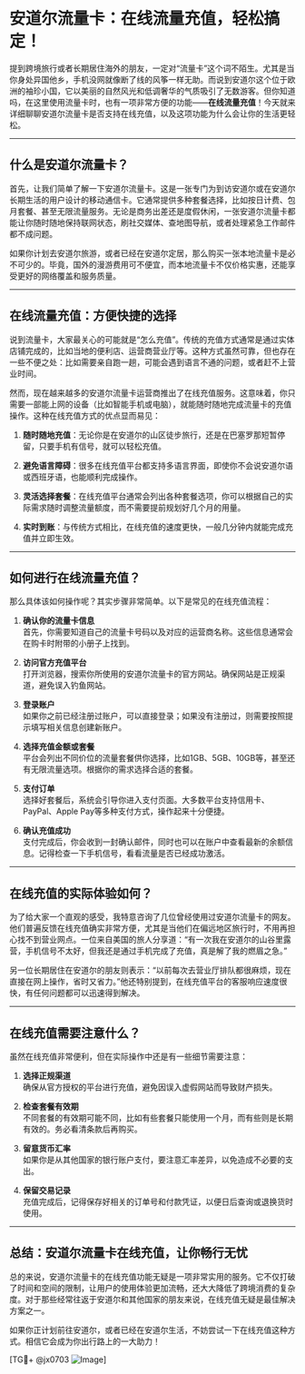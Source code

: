 # 安道尔流量卡：在线流量充值，轻松搞定！

提到跨境旅行或者长期居住海外的朋友，一定对“流量卡”这个词不陌生。尤其是当你身处异国他乡，手机没网就像断了线的风筝一样无助。而说到安道尔这个位于欧洲的袖珍小国，它以美丽的自然风光和低调奢华的气质吸引了无数游客。但你知道吗，在这里使用流量卡时，也有一项非常方便的功能——**在线流量充值**！今天就来详细聊聊安道尔流量卡是否支持在线充值，以及这项功能为什么会让你的生活更轻松。

---

## 什么是安道尔流量卡？

首先，让我们简单了解一下安道尔流量卡。这是一张专门为到访安道尔或在安道尔长期生活的用户设计的移动通信卡。它通常提供多种套餐选择，比如按日计费、包月套餐、甚至无限流量服务。无论是商务出差还是度假休闲，一张安道尔流量卡都能让你随时随地保持联网状态，刷社交媒体、查地图导航，或者处理紧急工作邮件都不成问题。

如果你计划去安道尔旅游，或者已经在安道尔定居，那么购买一张本地流量卡是必不可少的。毕竟，国外的漫游费用可不便宜，而本地流量卡不仅价格实惠，还能享受更好的网络覆盖和服务质量。

---

## 在线流量充值：方便快捷的选择

说到流量卡，大家最关心的可能就是“怎么充值”。传统的充值方式通常是通过实体店铺完成的，比如当地的便利店、运营商营业厅等。这种方式虽然可靠，但也存在一些不便之处：比如需要亲自跑一趟，可能会遇到语言不通的问题，或者赶不上营业时间。

然而，现在越来越多的安道尔流量卡运营商推出了在线充值服务。这意味着，你只需要一部能上网的设备（比如智能手机或电脑），就能随时随地完成流量卡的充值操作。这种在线充值方式的优点显而易见：

1. **随时随地充值**：无论你是在安道尔的山区徒步旅行，还是在巴塞罗那短暂停留，只要手机有信号，就可以轻松充值。
   
2. **避免语言障碍**：很多在线充值平台都支持多语言界面，即使你不会说安道尔语或西班牙语，也能顺利完成操作。

3. **灵活选择套餐**：在线充值平台通常会列出各种套餐选项，你可以根据自己的实际需求随时调整流量额度，而不需要提前规划好几个月的用量。

4. **实时到账**：与传统方式相比，在线充值的速度更快，一般几分钟内就能完成充值并立即生效。

---

## 如何进行在线流量充值？

那么具体该如何操作呢？其实步骤非常简单。以下是常见的在线充值流程：

1. **确认你的流量卡信息**  
   首先，你需要知道自己的流量卡号码以及对应的运营商名称。这些信息通常会在购卡时附带的小册子上找到。

2. **访问官方充值平台**  
   打开浏览器，搜索你所使用的安道尔流量卡的官方网站。确保网站是正规渠道，避免误入钓鱼网站。

3. **登录账户**  
   如果你之前已经注册过账户，可以直接登录；如果没有注册过，则需要按照提示填写相关信息创建新账户。

4. **选择充值金额或套餐**  
   平台会列出不同价位的流量套餐供你选择，比如1GB、5GB、10GB等，甚至还有无限流量选项。根据你的需求选择合适的套餐。

5. **支付订单**  
   选择好套餐后，系统会引导你进入支付页面。大多数平台支持信用卡、PayPal、Apple Pay等多种支付方式，操作起来十分便捷。

6. **确认充值成功**  
   支付完成后，你会收到一封确认邮件，同时也可以在账户中查看最新的余额信息。记得检查一下手机信号，看看流量是否已经成功激活。

---

## 在线充值的实际体验如何？

为了给大家一个直观的感受，我特意咨询了几位曾经使用过安道尔流量卡的网友。他们普遍反馈在线充值确实非常方便，尤其是当他们在偏远地区旅行时，不用再担心找不到营业网点。一位来自美国的旅人分享道：“有一次我在安道尔的山谷里露营，手机信号不太好，但我还是通过手机完成了充值，真是解了我的燃眉之急。”

另一位长期居住在安道尔的朋友则表示：“以前每次去营业厅排队都很麻烦，现在直接在网上操作，省时又省力。”他还特别提到，在线充值平台的客服响应速度很快，有任何问题都可以迅速得到解决。

---

## 在线充值需要注意什么？

虽然在线充值非常便利，但在实际操作中还是有一些细节需要注意：

1. **选择正规渠道**  
   确保从官方授权的平台进行充值，避免因误入虚假网站而导致财产损失。

2. **检查套餐有效期**  
   不同套餐的有效期可能不同，比如有些套餐只能使用一个月，而有些则是长期有效的。务必看清条款后再购买。

3. **留意货币汇率**  
   如果你是从其他国家的银行账户支付，要注意汇率差异，以免造成不必要的支出。

4. **保留交易记录**  
   充值完成后，记得保存好相关的订单号和付款凭证，以便日后查询或退换货时使用。

---

## 总结：安道尔流量卡在线充值，让你畅行无忧

总的来说，安道尔流量卡的在线充值功能无疑是一项非常实用的服务。它不仅打破了时间和空间的限制，让用户的使用体验更加流畅，还大大降低了跨境消费的复杂度。对于那些经常往返于安道尔和其他国家的朋友来说，在线充值无疑是最佳解决方案之一。

如果你正计划前往安道尔，或者已经在安道尔生活，不妨尝试一下在线充值这种方式。相信它会成为你出行路上的一大助力！  

[TG💪+ @jx0703 ![Image](https://github.com/user-attachments/assets/dbca1d08-cadb-493c-b0ec-ad6f7a83f270)]